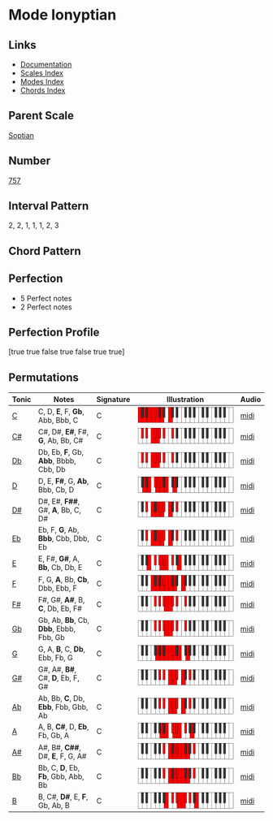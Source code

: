 # Mode Ionyptian

## Links

- [Documentation](index.md)
- [Scales Index](Scales.md)
- [Modes Index](Modes.md)
- [Chords Index](Chords.md)

## Parent Scale

[Soptian](ScaleSoptian.md)

## Number

[757](https://ianring.com/musictheory/scales/757)

## Interval Pattern

2, 2, 1, 1, 1, 2, 3

## Chord Pattern



## Perfection

- 5 Perfect notes
- 2 Perfect notes

## Perfection Profile

[true true false true false true true]

## Permutations

| Tonic | Notes | Signature | Illustration | Audio |
|-------|-------|-----------|--------------|-------|
| [C](ModeCNaturalIonyptian.md) | C, D, **E**, F, **Gb**, Abb, Bbb, C | C | ![CNaturalIonyptian](ModeCNaturalIonyptian.png) | [midi](https://github.com/edipermadi/music/blob/main/docs/ModeCNaturalIonyptian.mid?raw=true) |
| [C#](ModeCSharpIonyptian.md) | C#, D#, **E#**, F#, **G**, Ab, Bb, C# | C | ![CSharpIonyptian](ModeCSharpIonyptian.png) | [midi](https://github.com/edipermadi/music/blob/main/docs/ModeCSharpIonyptian.mid?raw=true) |
| [Db](ModeDFlatIonyptian.md) | Db, Eb, **F**, Gb, **Abb**, Bbbb, Cbb, Db | C | ![DFlatIonyptian](ModeDFlatIonyptian.png) | [midi](https://github.com/edipermadi/music/blob/main/docs/ModeDFlatIonyptian.mid?raw=true) |
| [D](ModeDNaturalIonyptian.md) | D, E, **F#**, G, **Ab**, Bbb, Cb, D | C | ![DNaturalIonyptian](ModeDNaturalIonyptian.png) | [midi](https://github.com/edipermadi/music/blob/main/docs/ModeDNaturalIonyptian.mid?raw=true) |
| [D#](ModeDSharpIonyptian.md) | D#, E#, **F##**, G#, **A**, Bb, C, D# | C | ![DSharpIonyptian](ModeDSharpIonyptian.png) | [midi](https://github.com/edipermadi/music/blob/main/docs/ModeDSharpIonyptian.mid?raw=true) |
| [Eb](ModeEFlatIonyptian.md) | Eb, F, **G**, Ab, **Bbb**, Cbb, Dbb, Eb | C | ![EFlatIonyptian](ModeEFlatIonyptian.png) | [midi](https://github.com/edipermadi/music/blob/main/docs/ModeEFlatIonyptian.mid?raw=true) |
| [E](ModeENaturalIonyptian.md) | E, F#, **G#**, A, **Bb**, Cb, Db, E | C | ![ENaturalIonyptian](ModeENaturalIonyptian.png) | [midi](https://github.com/edipermadi/music/blob/main/docs/ModeENaturalIonyptian.mid?raw=true) |
| [F](ModeFNaturalIonyptian.md) | F, G, **A**, Bb, **Cb**, Dbb, Ebb, F | C | ![FNaturalIonyptian](ModeFNaturalIonyptian.png) | [midi](https://github.com/edipermadi/music/blob/main/docs/ModeFNaturalIonyptian.mid?raw=true) |
| [F#](ModeFSharpIonyptian.md) | F#, G#, **A#**, B, **C**, Db, Eb, F# | C | ![FSharpIonyptian](ModeFSharpIonyptian.png) | [midi](https://github.com/edipermadi/music/blob/main/docs/ModeFSharpIonyptian.mid?raw=true) |
| [Gb](ModeGFlatIonyptian.md) | Gb, Ab, **Bb**, Cb, **Dbb**, Ebbb, Fbb, Gb | C | ![GFlatIonyptian](ModeGFlatIonyptian.png) | [midi](https://github.com/edipermadi/music/blob/main/docs/ModeGFlatIonyptian.mid?raw=true) |
| [G](ModeGNaturalIonyptian.md) | G, A, **B**, C, **Db**, Ebb, Fb, G | C | ![GNaturalIonyptian](ModeGNaturalIonyptian.png) | [midi](https://github.com/edipermadi/music/blob/main/docs/ModeGNaturalIonyptian.mid?raw=true) |
| [G#](ModeGSharpIonyptian.md) | G#, A#, **B#**, C#, **D**, Eb, F, G# | C | ![GSharpIonyptian](ModeGSharpIonyptian.png) | [midi](https://github.com/edipermadi/music/blob/main/docs/ModeGSharpIonyptian.mid?raw=true) |
| [Ab](ModeAFlatIonyptian.md) | Ab, Bb, **C**, Db, **Ebb**, Fbb, Gbb, Ab | C | ![AFlatIonyptian](ModeAFlatIonyptian.png) | [midi](https://github.com/edipermadi/music/blob/main/docs/ModeAFlatIonyptian.mid?raw=true) |
| [A](ModeANaturalIonyptian.md) | A, B, **C#**, D, **Eb**, Fb, Gb, A | C | ![ANaturalIonyptian](ModeANaturalIonyptian.png) | [midi](https://github.com/edipermadi/music/blob/main/docs/ModeANaturalIonyptian.mid?raw=true) |
| [A#](ModeASharpIonyptian.md) | A#, B#, **C##**, D#, **E**, F, G, A# | C | ![ASharpIonyptian](ModeASharpIonyptian.png) | [midi](https://github.com/edipermadi/music/blob/main/docs/ModeASharpIonyptian.mid?raw=true) |
| [Bb](ModeBFlatIonyptian.md) | Bb, C, **D**, Eb, **Fb**, Gbb, Abb, Bb | C | ![BFlatIonyptian](ModeBFlatIonyptian.png) | [midi](https://github.com/edipermadi/music/blob/main/docs/ModeBFlatIonyptian.mid?raw=true) |
| [B](ModeBNaturalIonyptian.md) | B, C#, **D#**, E, **F**, Gb, Ab, B | C | ![BNaturalIonyptian](ModeBNaturalIonyptian.png) | [midi](https://github.com/edipermadi/music/blob/main/docs/ModeBNaturalIonyptian.mid?raw=true) |
